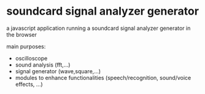 # soundcard signal analyzer generator

a javascript application running a soundcard signal analyzer generator in the browser

main purposes:

- oscilloscope
- sound analysis (fft,...)
- signal generator (wave,square,...)
- modules to enhance functionalities (speech/recognition, sound/voice effects, ...)

